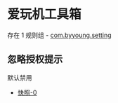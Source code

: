 # 爱玩机工具箱

存在 1 规则组 - [com.byyoung.setting](/src/apps/com.byyoung.setting.ts)

## 忽略授权提示

默认禁用

- [快照-0](https://i.gkd.li/import/12829909)
